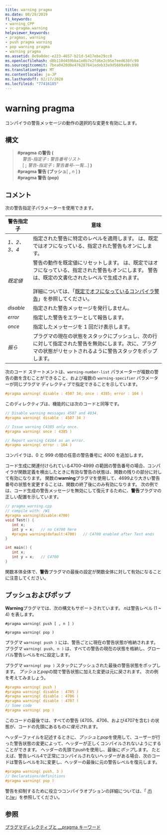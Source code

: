 ```yaml
---
title: warning pragma
ms.date: 08/29/2019
f1_keywords:
- warning_CPP
- vc-pragma.warning
helpviewer_keywords:
- pragmas, warning
- push pragma warning
- pop warning pragma
- warning pragma
ms.assetid: 8e9a0dec-e223-4657-b21d-5417ebe29cc8
ms.openlocfilehash: d8b110d459bba1e0b7e2fd6e2c95e7eed638fc99
ms.sourcegitcommit: 7bea0420d0e476287641edeb33a9d5689a98cb98
ms.translationtype: MT
ms.contentlocale: ja-JP
ms.lasthandoff: 02/17/2020
ms.locfileid: "77416185"
---
```

# <a name="warning-pragma"></a>warning pragma

コンパイラの警告メッセージの動作の選択的な変更を有効にします。

## <a name="syntax"></a>構文

> **#pragma の警告 (** \
> &nbsp;&nbsp;&nbsp;&nbsp;*警告-指定子* **:** *警告番号リスト*\
> &nbsp;&nbsp;&nbsp;&nbsp;[ **;** *警告-指定子* **:** *警告番号-一覧*...] **)** \
> **#pragma 警告 (プッシュ**[ **,** *n* ] **)** \
> **#pragma 警告 (pop)**

## <a name="remarks"></a>コメント

次の警告指定子パラメーターを使用できます。

|警告指定子|意味|
|------------------------|-------------|
|*1、2、3、4*|指定された警告に特定のレベルを適用します。 は、既定ではオフになっている、指定された警告もオンにします。|
|*既定値*|警告の動作を既定値にリセットします。 は、既定ではオフになっている、指定された警告もオンにします。 警告は、既定の文書化されたレベルで生成されます。<br /><br /> 詳細については、「[既定でオフになっているコンパイラ警告](../preprocessor/compiler-warnings-that-are-off-by-default.md)」を参照してください。|
|*disable*|指定された警告メッセージを発行しません。|
|*error*|指定した警告をエラーとして報告します。|
|*once*|指定したメッセージを 1 回だけ表示します。|
|*振ら*|プラグマの現在の状態をスタックにプッシュし、次の行に対して指定された警告を無効にします。次に、プラグマの状態がリセットされるように警告スタックをポップします。|

次のコード ステートメントは、`warning-number-list` パラメーターが複数の警告の数を含むことができること、および複数の `warning-specifier` パラメーターが同じプラグマ ディレクティブで指定できることを示しています。

```cpp
#pragma warning( disable : 4507 34; once : 4385; error : 164 )
```

このディレクティブは、機能的には次のコードと同等です。

```cpp
// Disable warning messages 4507 and 4034.
#pragma warning( disable : 4507 34 )

// Issue warning C4385 only once.
#pragma warning( once : 4385 )

// Report warning C4164 as an error.
#pragma warning( error : 164 )
```

コンパイラは、0 と 999 の間の任意の警告番号に 4000 を追加します。

コード生成に関連付けられている4700-4999 の範囲の警告番号の場合、コンパイラが関数定義を検出したときに有効な警告の状態は、関数の残りの部分に対して有効になります。 関数の**warning**プラグマを使用して、4699より大きい警告番号の状態を変更することは、関数の終了後にのみ有効になります。 次の例では、コード生成の警告メッセージを無効にして復元するために、**警告**プラグマの正しい配置を示しています。

```cpp
// pragma_warning.cpp
// compile with: /W1
#pragma warning(disable:4700)
void Test() {
   int x;
   int y = x;   // no C4700 here
   #pragma warning(default:4700)   // C4700 enabled after Test ends
}

int main() {
   int x;
   int y = x;   // C4700
}
```

関数本体全体で、**警告**プラグマの最後の設定が関数全体に対して有効になることに注意してください。

## <a name="push-and-pop"></a>プッシュおよびポップ

**Warning**プラグマでは、次の構文もサポートされています。 *n*は警告レベル (1 ~ 4) を表します。

`#pragma warning( push [ , n ] )`

`#pragma warning( pop )`

プラグマ `warning( push )` には、警告ごとに現在の警告状態が格納されます。 プラグマ `warning( push, n )` は、すべての警告の現在の状態を格納し、グローバル警告レベルを*n*に設定します。

プラグマ `warning( pop )` スタックにプッシュされた最後の警告状態をポップします。 *プッシュ*と*pop*の間で警告状態に加えた変更は元に戻されます。 次の例を考えてみましょう。

```cpp
#pragma warning( push )
#pragma warning( disable : 4705 )
#pragma warning( disable : 4706 )
#pragma warning( disable : 4707 )
// Some code
#pragma warning( pop )
```

このコードの最後では、すべての警告 (4705、4706、および4707を含む) の状態が、コードの先頭にあるもの*に復元さ*れます。

ヘッダーファイルを記述するときに、*プッシュ*と*pop*を使用して、ユーザーが行った警告状態の変更によって、ヘッダーが正しくコンパイルされないようにすることができます。 ヘッダーの先頭で*push*を使用し、最後に*ポップ*します。 たとえば、警告レベル4で正常にコンパイルされないヘッダーがある場合、次のコードは警告レベルを3に変更し、ヘッダーの最後に元の警告レベルを復元します。

```cpp
#pragma warning( push, 3 )
// Declarations/definitions
#pragma warning( pop )
```

警告を抑制するために役立つコンパイラオプションの詳細については、「 [/fi](../build/reference/fi-name-forced-include-file.md)と[/w](../build/reference/compiler-option-warning-level.md)」を参照してください。

## <a name="see-also"></a>参照

[プラグマディレクティブと __pragma キーワード](../preprocessor/pragma-directives-and-the-pragma-keyword.md)
